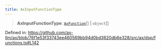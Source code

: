 ```yaml
---
title: AxInputFunctionType
---
```


> **AxInputFunctionType**: [`AxFunction`](/api/#03-apidocs/typealiasaxfunction)[] \| `object`[]

Defined in: https://github.com/ax-llm/ax/blob/76f1e53f33743ee460569bb94d0bd3620db6e328/src/ax/dsp/functions.ts#L142
